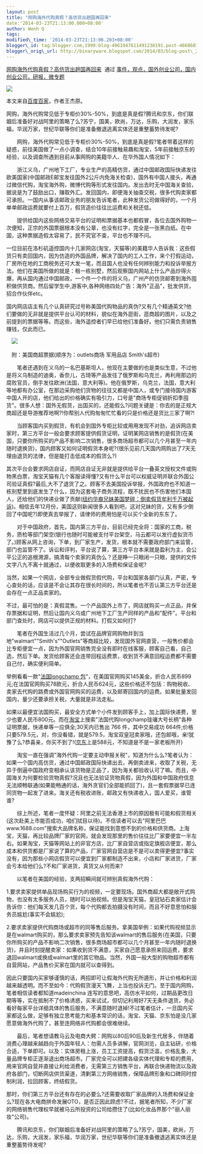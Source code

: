 ```yaml
--- 
layout: post 
title: "网购海外代购真假？高仿货出趟国再回来" 
date:'2014-03-23T21:13:00.000+08:00' 
author: Wenh Q
tags:
modified\_time: '2014-03-23T21:13:06.203+08:00' 
blogger\_id: tag:blogger.com,1999:blog-4961947611491238191.post-4668607041972241393
blogger\_orig\_url: http://binaryware.blogspot.com/2014/03/blog-post\_23.html
---
```

[网购海外代购真假？高仿货出趟国再回来](http://www.kuailiyu.com/article/8888.html)  通过
[事件，观点，国外创业公司，国内创业公司，研报，微专题](http://www.kuailiyu.com/)





![](https://images-blogger-opensocial.googleusercontent.com/gadgets/proxy?url=http%3A%2F%2Fwww.kuailiyu.com%2Fuploadfile%2F2014%2F0321%2F20140321113129308.jpg&container=blogger&gadget=a&rewriteMime=image%2F*)



本文来自[百度百家](http://jesswong.baijia.baidu.com/article/8265)，作者王杰原。　　



网购，海外代购常见低于专柜价30%-50%，到底是真是假?腾讯和京东，你们联姻后准备好对战阿里的策略了么?苏宁，国美，欧尚，万达，乐购，大润发，家乐福，华润万家，世纪华联等你们是准备撤退逃离实体还是重整蓄势待发呢?



　　网购，海外代购常见低于专柜价30%-50%，到底是真是假?笔者带着这样的疑惑，前往美国做了一点小调查，结合10年前接触易趣和淘宝，5年前接触京东的经验，以及调查所遇到目前从事网购的美籍华人、在华外国人情况如下：



　　浙江义乌，广州地下工厂，专业生产的高精仿货，通过中国邮政国际快递发往欧美国家(中国邮政E邮宝发往国外2公斤内免海关检查)，国外有中国人接头，再通过微信代购，淘宝海外购，微博代购等形式发往国内。发出去时无中国海关查验，据说是为了鼓励出口，赚取外汇。发回国内，即便海关抽查交税，很多代购卖家都可承担。一国内从事该邮政业务的朋友告诉笔者，此种发货公司做得好的，一个月单单邮政运费就要付上百万，假货造价往往比运费和关税还低。



　　提供给国内这些网络交易平台的证明和票据基本也都假冒，各位去国外购物一次便知，正宗的外国票据根本没有公章，也没有红字，完全是一张黑白纸。在中国，这种票据造假太容易了，民不究官不查，平台也不理不问。



一位目前在洛杉矶遥控国内十几家网店(淘宝，天猫等)的美籍华人告诉我：这些假货只有卖回国内，因为仿造的外国品牌，解决了国内的工人工作，来个打假运动，厂房所在地的工商税务还可大发一笔，而且国人也没有任何辨别能力和投诉举报方法。他们在美国所做的就是：租一栋别墅，然后观察国内网站上什么产品炒得火爆，再从国内通过中国邮政，一个件一个件的将义乌，广州产的仿货邮寄到海外囤积做供货商。然后留学生中,游客中,各种网络四处广告：海外"正品"，批发供货，招合作伙伴etc。



国内网店店主有几个认真研究过号称美国代购物品的真伪?又有几个精通英文?他们要做的无非就是提供平台认可的材料，貌似在海外逛街，逛商超的图片，以及之前提到的票据等等。而这些，海外遥控者们早已给他们准备好。他们只需负责销售赚钱，仅此而已。



　![](https://images-blogger-opensocial.googleusercontent.com/gadgets/proxy?url=http%3A%2F%2Fwww.kuailiyu.com%2Fuploadfile%2F2014%2F0321%2F20140321113048382.jpg&container=blogger&gadget=a&rewriteMime=image%2F*)



　附：美国商超票据(顺序为：outlets商场 军用品店 Smith's超市)



　　笔者还遇到在义乌的一名巴基斯坦人，他现在主要做的也是类似生意，不过他是将义乌制造的迪奥，香奈儿，古琦等产品发往了俄罗斯和乌克兰，再利用那边的腐败官员，倒手发往欧洲(法国，意大利等)。他在俄罗斯，乌克兰，法国，意大利等地都有办公室，在那边采购他们货物的往往又都是中国人，或专门接待国内游客中国人开的店，他们给出的价格确实有吸引力，口号是"商场专柜促销折扣季囤货"。很多人想：国外无假货，出国买的，还能假么?问题关键是：你去的是正规大商超还是导游推荐地啊?!你帮别人代购匆匆忙忙看的只是价格还是货比三家了啊?!



　　当顾客国内买到假货，有机会到国外专柜比较或用用发现不对劲，追诉网店卖家时，第三方平台一般会要求顾客提供假货证明，证明某网店销售的是假货(在美国，只要你所购买的产品不影响二次销售，很多商场超市都可以几个月甚至一年内随时退换货)，国内顾客又如何证明假货本身呢?(很乐见前几天国内网购出了7天无理由退货的法律，但是能打击低成本的假货么?)



其次平台会要求网店自证，而网店自证无非就是提供给平台一叠英文授权文件或购物黑白票，淘宝天猫有几个客服读得懂?又有什么平台可以权威证明并联合外国公司验证真假?最后,大不了退货了之。顾客不去美国投诉举报，外国政府也不知道一栋别墅里到底发生了什么，因为这套电子商务流程，既不扰民也不伤害他们本国人，还给他们的快递业做了贡献([纽约华裔兄妹美国梦碎：倒卖假货牟利千万被起诉](http://www.chinanews.com/hr/2013/12-10/5599716.shtml))。相信去年12月份，美国这则新闻很多人看到吧，这对兄妹的货，又有多少倒回了中国呢?)即使真去举报了，请律师的费用怕是可以买个全新的东东了。



　　对于中国政府，首先，国内第三方平台，目前已经完全将：国家的工商，税务，质检等部门架空(银行也随时可能被支付平台架空，马云都可以发行虚拟货币了。)顾客从网上咨询，下单，到厂家生产，发货，根本就不需要政府部门来监管，部门也监管不了。诉讼和评判，平台说了算，第三方平台本来就是盈利为主，会公平公正的追根溯源，搞清每个卖家的真伪么？还是睁一只眼闭一只眼，提供的文件文字八九不离十就通过，以便收取更多的入场费和保证金呢?



当然，如果一个网店，全部专业做假货假代购，平台和国家各部门认真，严密，专心查处的话，应该是不会让其存在很长时间的，所以笔者也不否认第三方平台还是会存在一点正品卖家的。



不过，最可怕的是：真假混售。一个产品国外上市了，网店就购买一点正品，并保存票据和证明，然后让国内义乌或广州地下工厂生产同样的产品和"配件"。平台和部门查处时，网店可以提供正规的材料。打假又如何打?



　　笔者在外国生活过几个月，尝试在品牌官网购物并到当地"walmart""Smith's""Outlets"等商超比较，发现国外官网直营，一般售价都会比专柜便宜一点，因为外国官网销售完全没有即时在线客服，顾客自己看，自己选，然后下单。发货给顾客还会连带回程运费票，收到货不满意回程运费都不需要自己付，确实便利简单。



举例看看一款"[法国longchamp
包](http://us.longchamp.com/handbags/le-pliage/tote-bag-1899089?sku=12807)"，在美国官网购买145美金，折合人民币899元;在法国官网购买78欧元，折合人民币624元，这些价格还不包括：购物税收、卖家去代购的路费或外国官网购买的运费，以及邮寄回国内的运费。如果批量发回国内，量少还要承担关税，大量就是非法走私。



如果以最便宜法国购买，最安全方式单个小件发到顾客手上，加上国际快递费，至少也要人民币800元。而在[淘宝](http://item.taobao.com/item.htm?spm=a230r.1.14.1.k0swVg&id=12489469505)上搜索"法国代购longchamp珑瓖大号长柄"各种证明票据，快递单等一应俱全;30天内已售出
766 件，其中交易成功
664件;价格只要579.5元，对，你没看错，就是579.5，淘宝双皇冠卖家哦，还包邮哦，亲!犹豫了么?恭喜亲，你买不到了!([京东](http://item.jd.com/1025828871.html)上是588元，不知道是不是一家老板所开)



　　淘宝一直在强调"海外代购一定要主动申报关税"，知道为什么么?笔者认为：如果一个国内高仿货，通过中国邮政国际快递出去，再倒卖进来，收取了关税，无异于倒逼中国政府变相承认该货物是正品了，因为海关都验收认可了嘛。而且，中国海关为何要检验货物真假?况且也无法验证货物真假，因为外国和中国政府信息无法顺畅联通(如果能畅通的话，海外贪官们全部能抓回了)，且一套假票据早已连同货物一起发了进来。海关还有税收进账，邮政又有快递收入，国人爱买，谁管谁?



　　综上所述，笔者一度怀疑：阿里之前无法香港上市的原因极有可能和假货相关(这次赴美上市能否成功，咱们拭目以待)。不信读者可以去"阿里巴巴www.1688.com"搜索大品牌名称，保证能找到意想不到的价格和供货商。上淘宝，天猫，再比较品牌厂家的官网，就会发现那里的售价往往比厂家要便宜一半左右。如果淘宝，天猫等网站上的非官方店，比厂家自营店或指定旗舰店便宜，那么成本和供货都是厂家说了算的产品，厂家官网自营店是不是可以卖得更便宜?事实没有，因为那些小网店假货可以便宜到厂家都制造不出来，小店和厂家进货，厂家会亏本给他们么?不和厂家进货，真货又从何而来?



　　以笔者在美国的经验，支两招瞬间就可辨别真假海外代购：



1.要求卖家提供单品现场购买行为的视频，一定要现场。国外商超大都是敞开式购物，也没有太多服务人员，随时可以拍视频。但是淘宝天猫，皇冠钻石卖家估计会告诉你：他们每天发几百个货，每个代购都去拍摄没有时间，而且不好意思怕和服务员尴尬(事实不会尴尬);



2.要求卖家提供代购商场或超市的同等售后服务。拿美国举例：如果代购视频显示是在walmart购买的，那么要求卖家预先告知该walmart的售后服务(在美国，只要你所购买的产品不影响二次销售，很多商场超市都可以几个月甚至一年内随时退换货)，并且时刻提醒卖家：如果收到货不满意，买家自己愿意承担来回运费，要求退回walmart或换成walmart里的其它物品。当然，外国一般大型的购物超市都有自营网站，产品售价买家在国内就可以查得到。



因此只要国内买家够谨慎的话，两招即可让假海外代购无所遁形，并让价格和利润越来越透明。而不至如今：代购假货漫天飞舞，上当也投诉无门。至于国内网购，笔者相信读者都知道madeinchina
连写的意思吧，高仿水平如何，过期品更改日期等等，实在抵制不了价格诱惑，买来试试，但切记利用好7天无条件退货，务必看好每家平台详细具体的售后服务，不满意随时退掉!不过笔者估计，一旦国内买家都这么做，足够有独立思考能力和基本常识的话，淘宝、天猫、京东怕是没几家愿意做海外代购了，甚至连网络非代购都会很难继续。



　　最后，笔者想请教马云及电商大鳄：网购以80后90后及新生代居多，伴随着消费心理越来越趋向于外国年轻人：勿需人员多讲解，官网浏览，自主钻研，价格合适，下单即可。以及：实体房租上涨，员工工资提高，假货泛滥，价格乱象，大量品牌专柜正逐渐退出商场超市。厂家完全可以把建各级实体代理和专柜的费用，用来官网自营并直接让利给消费者，无需第三方销售平台，再联合快递物流以及政府各部门，切断网店供货渠道，清剿第三方网络销售，保障品牌形象和口碑同时控制利润，拉回顾客，终结假货。



那时，你们第三方平台还有存在的必要么?还需要收取厂家品牌的入场费和保证金么?现在各大电商拼命发展OTO，是否正因此顾虑?不过，据笔者所知，不少厂家的网络销售代理权早就被马云所投资的公司给攒住了(比如化妆品界那个"丽人丽妆"公司)。



　　腾讯和京东，你们联姻后准备好对战阿里的策略了么?苏宁，国美，欧尚，万达，乐购，大润发，家乐福，华润万家，世纪华联等你们是准备撤退逃离实体还是重整蓄势待发呢?
